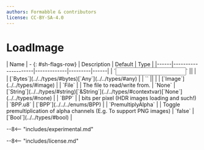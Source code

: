 ```yaml
---
authors: Formabble & contributors
license: CC-BY-SA-4.0
---
```



# LoadImage

<div class="sh-parameters" markdown="1">
| Name | - {: #sh-flags-row} | Description | Default | Type |
|------|---------------------|-------------|---------|------|
| `<input>` || | | [`Bytes`](../../types/#bytes)[`Any`](../../types/#any) |
| `<output>` || | | [`Image`](../../types/#image) |
| `File` |  | The file to read/write from. | `None` | [`String`](../../types/#string)[`&String`](../../types/#contextvar)[`None`](../../types/#none) |
| `BPP` |  | bits per pixel (HDR images loading and such!) | `BPP.u8` | [`BPP`](../../../enums/BPP) |
| `PremultiplyAlpha` |  | Toggle premultiplication of alpha channels (E.g. To support PNG images) | `false` | [`Bool`](../../types/#bool) |

</div>

--8<-- "includes/experimental.md"



--8<-- "includes/license.md"

